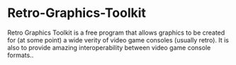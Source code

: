 Retro-Graphics-Toolkit
======================

Retro Graphics Toolkit is a free program that allows graphics to be created for (at some point) a wide verity of video game consoles (usually retro). It is also to provide amazing interoperability between video game console formats..